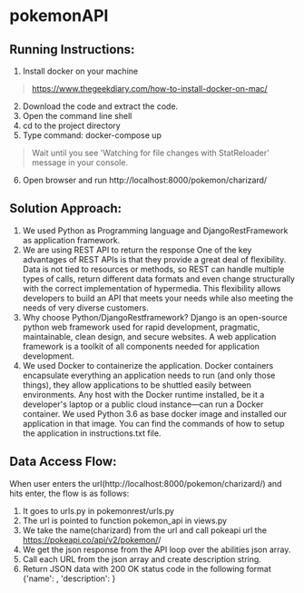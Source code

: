 # pokemonAPI

Running Instructions:
------------------
1. Install docker on your machine
> https://www.thegeekdiary.com/how-to-install-docker-on-mac/
2. Download the code and extract the code.
3. Open the command line shell
4. cd to the project directory
5. Type command: docker-compose up
> Wait until you see 'Watching for file changes with StatReloader' message in your console.
6. Open browser and run http://localhost:8000/pokemon/charizard/

Solution Approach:
------------------
1. We used Python as Programming language and DjangoRestFramework as application framework.
2. We are using REST API to return the response
One of the key advantages of REST APIs is that they provide a great deal of flexibility. 
Data is not tied to resources or methods, so REST can handle multiple types of calls, 
return different data formats and even change structurally with the correct implementation of hypermedia. 
This flexibility allows developers to build an API that meets your needs while also meeting the needs of very diverse customers.
3. Why choose Python/DjangoRestframework?
Django is an open-source python web framework used for rapid development, pragmatic, maintainable, clean design, and secure websites. 
A web application framework is a toolkit of all components needed for application development.
4. We used Docker to containerize the application. 
Docker containers encapsulate everything an application needs to run (and only those things), 
they allow applications to be shuttled easily between environments. 
Any host with the Docker runtime installed, be it a developer's laptop or a public cloud instance—can run a Docker container. 
We used Python 3.6 as base docker image and installed our application in that image. 
You can find the commands of how to setup the application in instructions.txt file.

Data Access Flow:
-----------------
When user enters the url(http://localhost:8000/pokemon/charizard/) and hits enter, the flow is as follows:
1. It goes to urls.py in pokemonrest/urls.py
2. The url is pointed to function pokemon_api in views.py
3. We take the name(charizard) from the url and call pokeapi url the https://pokeapi.co/api/v2/pokemon/<id or name>/
4. We get the json response from the API loop over the abilities json array.
5. Call each URL from the json array and create description string.
6. Return JSON data with 200 OK status code in the following format
{'name': <name>, 'description': <description formed from step6>}

